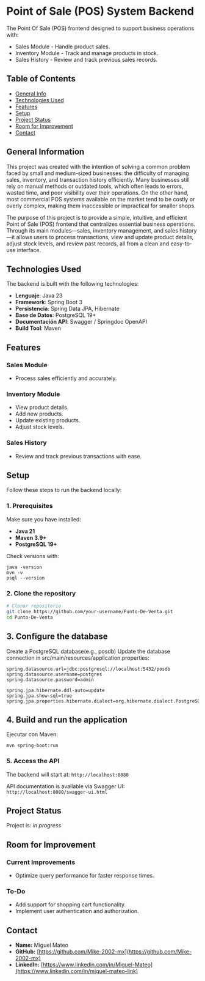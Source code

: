 # Point of Sale (POS) System Backend
The Point Of Sale (POS) frontend designed to support business operations with:
- Sales Module - Handle product sales.
- Inventory Module - Track and manage products in stock.
- Sales History - Review and track previous sales records.

## Table of Contents
* [General Info](#general-information)
* [Technologies Used](#technologies-used)
* [Features](#features)
* [Setup](#setup)
* [Project Status](#project-status)
* [Room for Improvement](#room-for-improvement)
* [Contact](#contact)

## General Information
This project was created with the intention of solving a common problem faced by small and medium-sized businesses: the difficulty of managing sales, inventory, and transaction history efficiently. Many businesses still rely on manual methods or outdated tools, which often leads to errors, wasted time, and poor visibility over their operations. On the other hand, most commercial POS systems available on the market tend to be costly or overly complex, making them inaccessible or impractical for smaller shops.

The purpose of this project is to provide a simple, intuitive, and efficient Point of Sale (POS) frontend that centralizes essential business operations. Through its main modules—sales, inventory management, and sales history—it allows users to process transactions, view and update product details, adjust stock levels, and review past records, all from a clean and easy-to-use interface.

## Technologies Used
The backend is built with the following technologies:

- **Lenguaje**: Java 23 
- **Framework**: Spring Boot 3  
- **Persistencia**: Spring Data JPA, Hibernate  
- **Base de Datos**: PostgreSQL 19+  
- **Documentación API**: Swagger / Springdoc OpenAPI  
- **Build Tool**: Maven  

## Features
### Sales Module
- Process sales efficiently and accurately.
### Inventory Module
- View product details.
- Add new products.
- Update existing products.
- Adjust stock levels.
### Sales History
- Review and track previous transactions with ease.

## Setup
Follow these steps to run the backend locally:

### 1. Prerequisites
Make sure you have installed:  
- **Java 21**  
- **Maven 3.9+**  
- **PostgreSQL 19+**  

Check versions with:  
```
java -version
mvn -v
psql --version
```

### 2. Clone the repository

```bash
# Clonar repositorio
git clone https://github.com/your-username/Punto-De-Venta.git
cd Punto-De-Venta
```

## 3. Configure the database

Create a PostgreSQL database(e.g., posdb)
Update the database connection in src/main/resources/application.properties:

```properties
spring.datasource.url=jdbc:postgresql://localhost:5432/posdb
spring.datasource.username=postgres
spring.datasource.password=admin

spring.jpa.hibernate.ddl-auto=update
spring.jpa.show-sql=true
spring.jpa.properties.hibernate.dialect=org.hibernate.dialect.PostgreSQLDialect
```

## 4. Build and run the application

Ejecutar con Maven:
```
mvn spring-boot:run
```

### 5. Access the API

The backend will start at: `http://localhost:8080`

API documentation is available via Swagger UI: 
`http://localhost:8080/swagger-ui.html`


## Project Status
Project is: _in progress_ 

## Room for Improvement

### Current Improvements
- Optimize query performance for faster response times. 

### To-Do
- Add support for shopping cart functionality.  
- Implement user authentication and authorization.  

## Contact

- **Name:** Miguel Mateo 
- **GitHub:** [https://github.com/Mike-2002-mx](https://github.com/Mike-2002-mx)  
- **LinkedIn:** [https://www.linkedin.com/in/Miguel-Mateo](https://www.linkedin.com/in/miguel-mateo-link)


